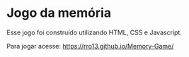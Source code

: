 # Jogo da memória
Esse jogo foi construído utilizando HTML, CSS e Javascript.

Para jogar acesse: https://rro13.github.io/Memory-Game/
